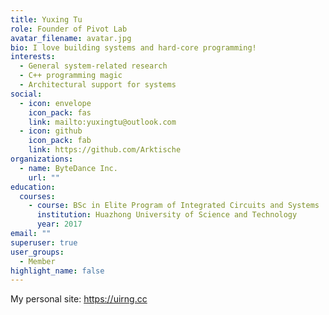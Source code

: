 ```yaml
---
title: Yuxing Tu
role: Founder of Pivot Lab
avatar_filename: avatar.jpg
bio: I love building systems and hard-core programming!
interests:
  - General system-related research
  - C++ programming magic
  - Architectural support for systems
social:
  - icon: envelope
    icon_pack: fas
    link: mailto:yuxingtu@outlook.com
  - icon: github
    icon_pack: fab
    link: https://github.com/Arktische
organizations:
  - name: ByteDance Inc.
    url: ""
education:
  courses:
    - course: BSc in Elite Program of Integrated Circuits and Systems
      institution: Huazhong University of Science and Technology
      year: 2017
email: ""
superuser: true
user_groups:
  - Member
highlight_name: false
---
```


My personal site: https://uirng.cc
